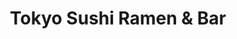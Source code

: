 ---
layout: place
title: Tokyo Sushi Ramen & Bar
permalink: /maine/portland/tokyo-sushi-ramen-bar.html
stateAbbr: ME
stateName: Maine
cityName: Portland
seo:
  type: restaurant
  links: https://www.tokyosushiramenme.com/
place_id: ChIJ1T7CXM6dskwR8Iud0lCP-q8
photos:
  - name: >-
      places/ChIJ1T7CXM6dskwR8Iud0lCP-q8/photos/AeeoHcK-KvOJUQPRhOPpYIxZEDg0dqnkgtGxenwhC9bnTzujHxUjvOol0-bNM4IkfvwOLy6L_WcHhcU-Z642HBbMiJu1XhF-SyMlA7PeJOa6N-gXtp7ZGiG2gMBH_aOp5uh4VpIoaudVHThfADL1frrj8dmYkD9XplWvmfwsorqCU31q4_U2OKj6OYv9-RBUQ5DUNLYK-BjVA3cZvXA2F39HgzYat4Sj5JCHQ2_FCGCm-lMqTiWgKXDXuGPlwjiIewS3Kodo3bgfatG5HMVq4ixw_xczBnA-GiRDSUvLIoDPFDo0wA
    widthPx: 3024
    heightPx: 4032
    authorAttributions:
      - displayName: Tokyo Sushi Ramen & Bar
        uri: https://maps.google.com/maps/contrib/107030635178795903581
        photoUri: >-
          https://lh3.googleusercontent.com/a-/ALV-UjUEXNuvEFp9vFREuTdiTDFJYnN6QYoXCIz6XAwgE96ADDX9Lcg=s100-p-k-no-mo
    flagContentUri: >-
      https://www.google.com/local/imagery/report/?cb_client=maps_api_places.places_api&image_key=!1e10!2sAF1QipP93dwhrN5UzfxtJvY-0OIU-gNSrVGluQAV5Lya&hl=en-US
    googleMapsUri: >-
      https://www.google.com/maps/place//data=!3m4!1e2!3m2!1sAF1QipP93dwhrN5UzfxtJvY-0OIU-gNSrVGluQAV5Lya!2e10!4m2!3m1!1s0x4cb29dce5cc23ed5:0xaffa8f50d29d8bf0
  - name: >-
      places/ChIJ1T7CXM6dskwR8Iud0lCP-q8/photos/AeeoHcLbRnnbRVMBSZ0xApBsfauxsIjM3qci3MpdtmrzKAJDIMh4AFlpcwmMANyE1oeqLSRXI2chxVYUVGb_II3Xs2dBniupo9OCp9FqAt9aWUhqU9zSv91yMkCXPAuLGBQpUpRjL2X4fTILGYWIBy4t8TlPuJIuUQXWYB2ag22_n4eJA5QONrMFaa_HPYoGFo9tRqPtTLJpoH5RKJunPpQ7vWEPkNi2UjLVqCuiHB7H6u0Jn44BCoA6eZgk7oEu7rqjBr9YviqW9F4XXgonFcSJAoIhSLpg4GYBcJYQZlNDsV5Zhg
    widthPx: 3024
    heightPx: 4032
    authorAttributions:
      - displayName: Tokyo Sushi Ramen & Bar
        uri: https://maps.google.com/maps/contrib/107030635178795903581
        photoUri: >-
          https://lh3.googleusercontent.com/a-/ALV-UjUEXNuvEFp9vFREuTdiTDFJYnN6QYoXCIz6XAwgE96ADDX9Lcg=s100-p-k-no-mo
    flagContentUri: >-
      https://www.google.com/local/imagery/report/?cb_client=maps_api_places.places_api&image_key=!1e10!2sAF1QipMadkqwBmop5ZTshMOH2d5O7M1Xr_pdgGhT72me&hl=en-US
    googleMapsUri: >-
      https://www.google.com/maps/place//data=!3m4!1e2!3m2!1sAF1QipMadkqwBmop5ZTshMOH2d5O7M1Xr_pdgGhT72me!2e10!4m2!3m1!1s0x4cb29dce5cc23ed5:0xaffa8f50d29d8bf0
  - name: >-
      places/ChIJ1T7CXM6dskwR8Iud0lCP-q8/photos/AeeoHcI1Ii6wtm-xKpsE0SiAQDItI45aGLuWRFvvC8WTe0vhLPt_sKoQ4rLqsSOZy0aj7a4oBWBbJz5FJgZU-M_QZvhyKVunFEEXenoWHPN63xUczz5g3h1hvhrXQUTQQdvDuko-44_ZZORNLQbzPMxuOn14_OF3oOaY0PGZMuQzreDxfiqaoyFJwb-qPrJlX-WCxxQXBoY8lfA-ib8tFsJ5csOxh9l93418nGeTb8caQs3c1phi2xL48OMNgupIK6M0hez7pTNKFXNMRdhsoWS7RvGN_ns9m8msIcYXZ7YHRSvMd_H7D3MwjChJeiSt8tucNR9fBrHEjz1V1XiKiLkcTVIAV4WO5Ewn-nh0ZbMIAWEL2Ruv7AMCFU4n4F8GIxAtAYdglMrbEceLvELVGGrGuzejYBxh5pKZitC1XNPR0P5ylqwc
    widthPx: 3024
    heightPx: 4032
    authorAttributions:
      - displayName: Leah Ford
        uri: https://maps.google.com/maps/contrib/116311047559031516414
        photoUri: >-
          https://lh3.googleusercontent.com/a-/ALV-UjXd0FzFTj4tivF-AkpVSlZ6HXbwhSMASs6_SxIsp0Sn9l5pJ5bi2Q=s100-p-k-no-mo
    flagContentUri: >-
      https://www.google.com/local/imagery/report/?cb_client=maps_api_places.places_api&image_key=!1e10!2sCIHM0ogKEICAgMCoku382wE&hl=en-US
    googleMapsUri: >-
      https://www.google.com/maps/place//data=!3m4!1e2!3m2!1sCIHM0ogKEICAgMCoku382wE!2e10!4m2!3m1!1s0x4cb29dce5cc23ed5:0xaffa8f50d29d8bf0
  - name: >-
      places/ChIJ1T7CXM6dskwR8Iud0lCP-q8/photos/AeeoHcLFlZWAheNonJcPZVsQ7bzh3p8rj20Nt7MmZ3MUXCR4fthu77yxseXe7-uDi0bYaWE1F59JijKbWyw_AYLIhYdzokJNOEKuuKo57AO0uTghQELlJ56FKyod1YBH39Nz_iwArXxfmPguSjSRo4h0Dbo57GtNgKsCytDfcpEBjABEWUmqzjZu2yOMatSY1kohTy8klJhb5jjaRiztC9UecdN87uLBhC68jXMW8o4KtAMbCyaNrTKT3ZfL7bVgjTZY4mRVMaIXT5SlBnyCg1bAcVjaxkFj_qc6rls3A6euQbndmw
    widthPx: 3024
    heightPx: 4032
    authorAttributions:
      - displayName: Tokyo Sushi Ramen & Bar
        uri: https://maps.google.com/maps/contrib/107030635178795903581
        photoUri: >-
          https://lh3.googleusercontent.com/a-/ALV-UjUEXNuvEFp9vFREuTdiTDFJYnN6QYoXCIz6XAwgE96ADDX9Lcg=s100-p-k-no-mo
    flagContentUri: >-
      https://www.google.com/local/imagery/report/?cb_client=maps_api_places.places_api&image_key=!1e10!2sAF1QipMk-s7xhH4PpTsY1pkYuEc7gcNTM0zHls9bApIz&hl=en-US
    googleMapsUri: >-
      https://www.google.com/maps/place//data=!3m4!1e2!3m2!1sAF1QipMk-s7xhH4PpTsY1pkYuEc7gcNTM0zHls9bApIz!2e10!4m2!3m1!1s0x4cb29dce5cc23ed5:0xaffa8f50d29d8bf0
  - name: >-
      places/ChIJ1T7CXM6dskwR8Iud0lCP-q8/photos/AeeoHcJA7XzoZPeWyVymUtojPsKMhuDi_Zopv6ukdlX9iMa1I-605OXJUt7BqfVeuLIS2C4vBZMMBZfDAjz4Qe7iZ5d97g2bABhdwRS7Aq_EyJU6DMmz5BiNncJrzOSn0vwpkCsZgDtvLK6LAe8phjWzKvq7XKvAeQ8YZtR3JzA9XhpzXsrqwUkbK03alznZFsdDtGsuEA4JNraEY5qhVSR3_gL7SPcxCiLolrPrsHyqob08a4TpdB9Ea8JPXJy1Y_vIXnCEruDBD6mc5gXuMZSSNAzZod91O2Z-Z_r7zRS_OoS-xOLM0u58olbwSThQOPs5frC1bpucUmLVxl_LFc_CL_GIOzQLmvB10f2jJp2lkEhZBQUzrU8wOJGWRjFqFbY6fztukceZ-CeUlZNXIcSrb7yvHStncWpaQry-SU2u-Snc-9c
    widthPx: 3024
    heightPx: 4032
    authorAttributions:
      - displayName: Bright Chang
        uri: https://maps.google.com/maps/contrib/116030226199680948882
        photoUri: >-
          https://lh3.googleusercontent.com/a-/ALV-UjVNxrn_2X8LYey_29RSOrFA7Gi2k9YjLvDGj3BvSMrNMQHuEBkN=s100-p-k-no-mo
    flagContentUri: >-
      https://www.google.com/local/imagery/report/?cb_client=maps_api_places.places_api&image_key=!1e10!2sCIHM0ogKEICAgIC_m5Xk0gE&hl=en-US
    googleMapsUri: >-
      https://www.google.com/maps/place//data=!3m4!1e2!3m2!1sCIHM0ogKEICAgIC_m5Xk0gE!2e10!4m2!3m1!1s0x4cb29dce5cc23ed5:0xaffa8f50d29d8bf0
  - name: >-
      places/ChIJ1T7CXM6dskwR8Iud0lCP-q8/photos/AeeoHcLo2AiPfjQkFlzPrzr-rtDMVG_e0UhJrqZ8MjT5SurSpPYr3Kbtdc2eBrYtsPMaknxA9bqzFYmpr3mTvG3kIBaa2E7Is5qVVdV4euvlk_24UZ3WAs4Sgzly2vjCj0Bt4J4X_d5SPlTPKytdKX1OkhwRWlWJZi9nnbJLdTMTVY9hyF39TPF3mi1x73w4qIr6LkCfef4KtNcY8IJGRdS8f4ipSjELvm-1D6NkSnOMGkgpDij4C0eJgeK5__FT4C_PSyJpOhUPpw1WtGIqpayzophA454cMhAvtHYwjj3JAboPig
    widthPx: 3024
    heightPx: 4032
    authorAttributions:
      - displayName: Tokyo Sushi Ramen & Bar
        uri: https://maps.google.com/maps/contrib/107030635178795903581
        photoUri: >-
          https://lh3.googleusercontent.com/a-/ALV-UjUEXNuvEFp9vFREuTdiTDFJYnN6QYoXCIz6XAwgE96ADDX9Lcg=s100-p-k-no-mo
    flagContentUri: >-
      https://www.google.com/local/imagery/report/?cb_client=maps_api_places.places_api&image_key=!1e10!2sAF1QipPjzFhMrP_ZBssZjgpq3btr4c7aZ6f0RfrI8yR7&hl=en-US
    googleMapsUri: >-
      https://www.google.com/maps/place//data=!3m4!1e2!3m2!1sAF1QipPjzFhMrP_ZBssZjgpq3btr4c7aZ6f0RfrI8yR7!2e10!4m2!3m1!1s0x4cb29dce5cc23ed5:0xaffa8f50d29d8bf0
  - name: >-
      places/ChIJ1T7CXM6dskwR8Iud0lCP-q8/photos/AeeoHcLr9wGa7n6DpmHzTUj65vw4n2kzj2XFHN9eSUprjl4oDneb7PU6-AtbkvS510IppSm-dpLSzqbZjQN3G_B200otgkEZAKXhV-PhnIeNanlaQqb8ZSq1unUs4FjOsQN3jxdjtlwbyHqCFll_tyzYZ0UN09nLos6OlmLaZCb-vCUAEnJRo0sJpqA7gtalP95esSFKi4_uFA06rlKtQpA49rGQfP-oQbt1C_KuB9Iy-wFE7XWiznBH05JAnCbLaqOkcNCGyW7MoAjV8ZcxcQD5mkcH0Ge2zKUu3SR3ckLS1BazTY6jub_UZOoNPp7Gu6173Q_txJ_cTNYP0NZDjP_Q4g6Cdxd6ZcEYTfvTMbEBiztJVtbJkvOekrkFPmUUKK1qzaedzMCboQCuCznBmY87l4JSe078K_RIDo3cNwMVjH-KwjQ
    widthPx: 3024
    heightPx: 4032
    authorAttributions:
      - displayName: Theduck ເດິະດັກ
        uri: https://maps.google.com/maps/contrib/109256175727989493383
        photoUri: >-
          https://lh3.googleusercontent.com/a-/ALV-UjVBH5lb-NvpofZamj7DrFBTxPahO20udAr5Vbs-lFteW0h0PnY=s100-p-k-no-mo
    flagContentUri: >-
      https://www.google.com/local/imagery/report/?cb_client=maps_api_places.places_api&image_key=!1e10!2sCIHM0ogKEICAgICTmvfj_gE&hl=en-US
    googleMapsUri: >-
      https://www.google.com/maps/place//data=!3m4!1e2!3m2!1sCIHM0ogKEICAgICTmvfj_gE!2e10!4m2!3m1!1s0x4cb29dce5cc23ed5:0xaffa8f50d29d8bf0
  - name: >-
      places/ChIJ1T7CXM6dskwR8Iud0lCP-q8/photos/AeeoHcLksSh528v9uXuAHMtewYpgu3BeD3xOGWN3PNW4Trby1IFLNxSJ6XqdJBi1UtJhRUwgVbT8zNOR_BcYxzVgSOX7k6JFCGaXb-9VTMSshatqcmOHnsL_1p-IYHrhJ6b31kVkSrAFc7R4JhN7BBbYot1HY1VRgSR0Dc3Zy6kOs_358noPK-oQFiM5IZyLI4qgfYqkBUgCGPga8IYpYivJKXZRA9VdiG8Gfgo3Ya-wl7HaZksX5zcmF1ohUuUe1GWPdnQdbEDqcifLJlFbRsxfpy0gAaq1h3qLVcxpXbXH5gprug
    widthPx: 1080
    heightPx: 1440
    authorAttributions:
      - displayName: Tokyo Sushi Ramen & Bar
        uri: https://maps.google.com/maps/contrib/107030635178795903581
        photoUri: >-
          https://lh3.googleusercontent.com/a-/ALV-UjUEXNuvEFp9vFREuTdiTDFJYnN6QYoXCIz6XAwgE96ADDX9Lcg=s100-p-k-no-mo
    flagContentUri: >-
      https://www.google.com/local/imagery/report/?cb_client=maps_api_places.places_api&image_key=!1e10!2sAF1QipOgLhmzEp7E6Lt8XtM2UCyxagvha55iJqLfpbXr&hl=en-US
    googleMapsUri: >-
      https://www.google.com/maps/place//data=!3m4!1e2!3m2!1sAF1QipOgLhmzEp7E6Lt8XtM2UCyxagvha55iJqLfpbXr!2e10!4m2!3m1!1s0x4cb29dce5cc23ed5:0xaffa8f50d29d8bf0
  - name: >-
      places/ChIJ1T7CXM6dskwR8Iud0lCP-q8/photos/AeeoHcJ2PQC5dSfHusOTpNMph1711MB24Nq6kByXRGvo-FTCD_ulMwBRyuNHTdnR7djpOLE42MIHk31b6sxC3P-zhuvqfmIXQL9cA2-qdJ_ZejqnEXnKH4Egjb7lk-R_iXV_TafsH8z1MDSa_pBQy2vypXvQke_WCZIJqArwyatk_5aQaIWBV2uewWf9BMTHpuCa0g8-ObV5N5svN6ws4ozz9LSS_DZHqcT-IOgic_xNB5v_paP6614TdacGWJ4fh2Ub9lXWwkkxMh8gBh_phJnCkLSHA6IywLytH6aqeNCjQzJORBIEOttZeNhFnq9yKgmKpO6upU-E4StnXtCJszYiKAtRJPMDJbXnH3Bk6Oqetxj5rXbEAI1a_okQoUkyxcOFbbqsy-CI03gUVVY7JFOjp93CZFsBAPwee330hLQeX3rSKA
    widthPx: 4000
    heightPx: 2252
    authorAttributions:
      - displayName: Joe
        uri: https://maps.google.com/maps/contrib/106562550895418658717
        photoUri: >-
          https://lh3.googleusercontent.com/a/ACg8ocK7PYRNIQJhItNgFB889H9ojM4OiRjFVtkTdHv_Zci7qRuwVw=s100-p-k-no-mo
    flagContentUri: >-
      https://www.google.com/local/imagery/report/?cb_client=maps_api_places.places_api&image_key=!1e10!2sCIHM0ogKEICAgICbiq6wRA&hl=en-US
    googleMapsUri: >-
      https://www.google.com/maps/place//data=!3m4!1e2!3m2!1sCIHM0ogKEICAgICbiq6wRA!2e10!4m2!3m1!1s0x4cb29dce5cc23ed5:0xaffa8f50d29d8bf0
  - name: >-
      places/ChIJ1T7CXM6dskwR8Iud0lCP-q8/photos/AeeoHcKQnVWlD0QaxWgz9YVroU4zOXY83qm-_P7KedllwcJdR3iAqvIatnEz0vPoDzfkQP2dS0e3tbPN9sxXSjFxLYZQ3kvEYBuqPgcZ-xw-dn788B_De32yuMZ5NmQpvmmKbW3-9xTGhtX4oR2sxT_t0aQDr7gOEpLvNTaNfuQaAEi-BMNvX4T41iuOKeTP-wiA3yk0YpEXTTW86cKeD1ccc8S97lJHtXxJEsYWXtjfF4iwQA779NbdI-esAU-2NYNqTUewXa6q2eHydokEiEhyCJvxgM8ITMlEC7kSUko19SVdjQ
    widthPx: 4032
    heightPx: 3024
    authorAttributions:
      - displayName: Tokyo Sushi Ramen & Bar
        uri: https://maps.google.com/maps/contrib/107030635178795903581
        photoUri: >-
          https://lh3.googleusercontent.com/a-/ALV-UjUEXNuvEFp9vFREuTdiTDFJYnN6QYoXCIz6XAwgE96ADDX9Lcg=s100-p-k-no-mo
    flagContentUri: >-
      https://www.google.com/local/imagery/report/?cb_client=maps_api_places.places_api&image_key=!1e10!2sAF1QipO7S6SxpWzavR_fbn346_v1vagDXFWgghUx43Yl&hl=en-US
    googleMapsUri: >-
      https://www.google.com/maps/place//data=!3m4!1e2!3m2!1sAF1QipO7S6SxpWzavR_fbn346_v1vagDXFWgghUx43Yl!2e10!4m2!3m1!1s0x4cb29dce5cc23ed5:0xaffa8f50d29d8bf0
address: 11 Brown St, Portland, ME 04101, USA
street: 11 Brown St
city: Portland
state: ME
zip: '04101'
country: USA
neighborhood: Downtown
latitude: '43.656226'
longitude: '-70.259797'
accessibility_options:
  wheelchairAccessibleParking: true
  wheelchairAccessibleEntrance: true
  wheelchairAccessibleRestroom: true
  wheelchairAccessibleSeating: true
business_status: OPERATIONAL
name: Tokyo Sushi Ramen & Bar
google_maps_links:
  directionsUri: >-
    https://www.google.com/maps/dir//''/data=!4m7!4m6!1m1!4e2!1m2!1m1!1s0x4cb29dce5cc23ed5:0xaffa8f50d29d8bf0!3e0
  placeUri: https://maps.google.com/?cid=12680605278108748784
  writeAReviewUri: >-
    https://www.google.com/maps/place//data=!4m3!3m2!1s0x4cb29dce5cc23ed5:0xaffa8f50d29d8bf0!12e1
  reviewsUri: >-
    https://www.google.com/maps/place//data=!4m4!3m3!1s0x4cb29dce5cc23ed5:0xaffa8f50d29d8bf0!9m1!1b1
  photosUri: >-
    https://www.google.com/maps/place//data=!4m3!3m2!1s0x4cb29dce5cc23ed5:0xaffa8f50d29d8bf0!10e5
primary_type: Japanese Restaurant
opening_hours:
  regular: null
  current: null
secondary_opening_hours:
  regular:
    weekdayDescriptions: null
    type: null
  current:
    weekdayDescriptions: null
    type: null
phone: (207) 613-9919
price_level: PRICE_LEVEL_MODERATE
price_range: $20 &ndash; $30
rating: '4.2'
rating_count: 0
website: https://www.tokyosushiramenme.com/
description: >-
  Explore Tokyo Sushi Ramen & Bar in Portland, ME$$$Nestled in the heart of
  Portland, ME, Tokyo Sushi Ramen & Bar offers a welcoming retreat for those
  seeking authentic Japanese flavors and a relaxed dining atmosphere. This spot
  features a variety of fresh sushi rolls, hearty ramen bowls, and other
  traditional fare, all served in a cozy space complete with a full bar for
  craft cocktails and beverages. Patrons can enjoy the convenience of accessible
  seating and parking, making it an easy choice for anyone hunting for top-rated
  sushi restaurants in the area. The menu highlights moderately priced options
  that blend quality ingredients with a casual vibe, perfect for a laid-back
  meal with friends or family. Whether you're exploring sushi places near me or
  looking for a reliable spot for Japanese dishes, this location delivers a
  satisfying experience with its thoughtful accessibility features.
generative_summary: >-
  Explore Tokyo Sushi Ramen & Bar in Portland, ME$$$Nestled in the heart of
  Portland, ME, Tokyo Sushi Ramen & Bar offers a welcoming retreat for those
  seeking authentic Japanese flavors and a relaxed dining atmosphere. This spot
  features a variety of fresh sushi rolls, hearty ramen bowls, and other
  traditional fare, all served in a cozy space complete with a full bar for
  craft cocktails and beverages. Patrons can enjoy the convenience of accessible
  seating and parking, making it an easy choice for anyone hunting for top-rated
  sushi restaurants in the area. The menu highlights moderately priced options
  that blend quality ingredients with a casual vibe, perfect for a laid-back
  meal with friends or family. Whether you're exploring sushi places near me or
  looking for a reliable spot for Japanese dishes, this location delivers a
  satisfying experience with its thoughtful accessibility features.
generative_disclosure: Summarized by AI using the Grok-3-Mini model.
reviews:
  - name: >-
      places/ChIJ1T7CXM6dskwR8Iud0lCP-q8/reviews/ChZDSUhNMG9nS0VJQ0FnTUN3dm9DcVN3EAE
    relativePublishTimeDescription: 3 weeks ago
    rating: 3
    text:
      text: >-
        The service was welcoming, polite and very pleasant. She answered all my
        questions with a smile and checked back on me a couple of time

        I wish the food was as good, however. The ramen was warm, bordering on
        room temperature. Rather than being soft boiled as you'd expect, the egg
        was one minute away from being hard boiled. The broth probably started
        out fine, but it was too salty. I suspect this is a result of the over
        cooked (read dry and tough) pork cutlets included in the dish. They were
        so salty as to be nearly inedible. When the server asked how I was
        enjoying my meal, I remarked on how salty it was. She smiled and nodded
        apparently pleased with my assessment. I probably wouldn't revist this
        restaurant in the future.
      languageCode: en
    originalText:
      text: >-
        The service was welcoming, polite and very pleasant. She answered all my
        questions with a smile and checked back on me a couple of time

        I wish the food was as good, however. The ramen was warm, bordering on
        room temperature. Rather than being soft boiled as you'd expect, the egg
        was one minute away from being hard boiled. The broth probably started
        out fine, but it was too salty. I suspect this is a result of the over
        cooked (read dry and tough) pork cutlets included in the dish. They were
        so salty as to be nearly inedible. When the server asked how I was
        enjoying my meal, I remarked on how salty it was. She smiled and nodded
        apparently pleased with my assessment. I probably wouldn't revist this
        restaurant in the future.
      languageCode: en
    authorAttribution:
      displayName: Kelly White
      uri: https://www.google.com/maps/contrib/103406807112683684010/reviews
      photoUri: >-
        https://lh3.googleusercontent.com/a-/ALV-UjUO0Z7G9q3lG6KT26XGATGZr27CR_F4GzdeSMjzb6O0y8AsuC3F=s128-c0x00000000-cc-rp-mo-ba2
    publishTime: '2025-03-19T03:48:34.830065Z'
    flagContentUri: >-
      https://www.google.com/local/review/rap/report?postId=ChZDSUhNMG9nS0VJQ0FnTUN3dm9DcVN3EAE&d=17924085&t=1
    googleMapsUri: >-
      https://www.google.com/maps/reviews/data=!4m6!14m5!1m4!2m3!1sChZDSUhNMG9nS0VJQ0FnTUN3dm9DcVN3EAE!2m1!1s0x4cb29dce5cc23ed5:0xaffa8f50d29d8bf0
  - name: >-
      places/ChIJ1T7CXM6dskwR8Iud0lCP-q8/reviews/ChZDSUhNMG9nS0VJQ0FnSUNfbTVYa0VnEAE
    relativePublishTimeDescription: 2 months ago
    rating: 3
    text:
      text: >-
        So the reviews that are posted are very mixed in a wide spectrum. We
        decided to give this place a try since the overall rating was good. When
        we walked in, it was almost empty except a few customers. Our server was
        very enthusiastic and wonderful! Following his recommendations, we got a
        ramen and sushi. Like other reviewers stated, they give a LOT of fish
        for their sushi. Unfortunately it didn’t feel the freshest to me and my
        stomach was upset later. I also didn’t like the fake wasabi
        (horseradish). The ramen broth was good but salty. I was definitely not
        impressed with the ramen and a side of pork katsu which wasn’t the
        authentic style pork I was expecting for a Japanese ramen. Overall, it
        wasn’t as bad as some reviews stated but I also would agree the food
        just did not deliver the taste and authenticity I was expecting.
      languageCode: en
    originalText:
      text: >-
        So the reviews that are posted are very mixed in a wide spectrum. We
        decided to give this place a try since the overall rating was good. When
        we walked in, it was almost empty except a few customers. Our server was
        very enthusiastic and wonderful! Following his recommendations, we got a
        ramen and sushi. Like other reviewers stated, they give a LOT of fish
        for their sushi. Unfortunately it didn’t feel the freshest to me and my
        stomach was upset later. I also didn’t like the fake wasabi
        (horseradish). The ramen broth was good but salty. I was definitely not
        impressed with the ramen and a side of pork katsu which wasn’t the
        authentic style pork I was expecting for a Japanese ramen. Overall, it
        wasn’t as bad as some reviews stated but I also would agree the food
        just did not deliver the taste and authenticity I was expecting.
      languageCode: en
    authorAttribution:
      displayName: Bright Chang
      uri: https://www.google.com/maps/contrib/116030226199680948882/reviews
      photoUri: >-
        https://lh3.googleusercontent.com/a-/ALV-UjVNxrn_2X8LYey_29RSOrFA7Gi2k9YjLvDGj3BvSMrNMQHuEBkN=s128-c0x00000000-cc-rp-mo-ba3
    publishTime: '2025-01-19T05:55:32.246281Z'
    flagContentUri: >-
      https://www.google.com/local/review/rap/report?postId=ChZDSUhNMG9nS0VJQ0FnSUNfbTVYa0VnEAE&d=17924085&t=1
    googleMapsUri: >-
      https://www.google.com/maps/reviews/data=!4m6!14m5!1m4!2m3!1sChZDSUhNMG9nS0VJQ0FnSUNfbTVYa0VnEAE!2m1!1s0x4cb29dce5cc23ed5:0xaffa8f50d29d8bf0
  - name: >-
      places/ChIJ1T7CXM6dskwR8Iud0lCP-q8/reviews/ChZDSUhNMG9nS0VJQ0FnTURRNzVqSllREAE
    relativePublishTimeDescription: 4 weeks ago
    rating: 4
    text:
      text: >-
        Good sushi,  great Ramen bowls, and they make great drinks too! I will
        certainly go back the next time I'm in Portland.
      languageCode: en
    originalText:
      text: >-
        Good sushi,  great Ramen bowls, and they make great drinks too! I will
        certainly go back the next time I'm in Portland.
      languageCode: en
    authorAttribution:
      displayName: Aaron Cox
      uri: https://www.google.com/maps/contrib/105283388181465006297/reviews
      photoUri: >-
        https://lh3.googleusercontent.com/a/ACg8ocLn5W0Jznvkmrz4oKNtoV5C0HvSzWA73UwXbrRyxkHEtRAWwgQ=s128-c0x00000000-cc-rp-mo-ba5
    publishTime: '2025-03-15T12:40:41.592451Z'
    flagContentUri: >-
      https://www.google.com/local/review/rap/report?postId=ChZDSUhNMG9nS0VJQ0FnTURRNzVqSllREAE&d=17924085&t=1
    googleMapsUri: >-
      https://www.google.com/maps/reviews/data=!4m6!14m5!1m4!2m3!1sChZDSUhNMG9nS0VJQ0FnTURRNzVqSllREAE!2m1!1s0x4cb29dce5cc23ed5:0xaffa8f50d29d8bf0
  - name: >-
      places/ChIJ1T7CXM6dskwR8Iud0lCP-q8/reviews/ChZDSUhNMG9nS0VJQ0FnTUNnbkpfdUZREAE
    relativePublishTimeDescription: a month ago
    rating: 1
    text:
      text: >-
        I had placed a pick up order on door dash at 8:54 pm. I was told through
        my app that it would be ready for pick up at 9:22 pm. I arrive a few
        minutes early per usual when picking up take out, when I was told it
        would be a little bit. It is now 10:04 pm and am still waiting for 2
        shrimp tempura rolls and 1 pork ramen. I understand waiting a bit but it
        should certainly not take 42 plus minutes for an order of that size.
      languageCode: en
    originalText:
      text: >-
        I had placed a pick up order on door dash at 8:54 pm. I was told through
        my app that it would be ready for pick up at 9:22 pm. I arrive a few
        minutes early per usual when picking up take out, when I was told it
        would be a little bit. It is now 10:04 pm and am still waiting for 2
        shrimp tempura rolls and 1 pork ramen. I understand waiting a bit but it
        should certainly not take 42 plus minutes for an order of that size.
      languageCode: en
    authorAttribution:
      displayName: LeekyBands
      uri: https://www.google.com/maps/contrib/105114649517837275988/reviews
      photoUri: >-
        https://lh3.googleusercontent.com/a-/ALV-UjVuNIYDZBfhemrUjgWBwvLGOOiaovam_YqI9mc98CtnwyBstMA=s128-c0x00000000-cc-rp-mo
    publishTime: '2025-02-15T03:06:50.304347Z'
    flagContentUri: >-
      https://www.google.com/local/review/rap/report?postId=ChZDSUhNMG9nS0VJQ0FnTUNnbkpfdUZREAE&d=17924085&t=1
    googleMapsUri: >-
      https://www.google.com/maps/reviews/data=!4m6!14m5!1m4!2m3!1sChZDSUhNMG9nS0VJQ0FnTUNnbkpfdUZREAE!2m1!1s0x4cb29dce5cc23ed5:0xaffa8f50d29d8bf0
  - name: >-
      places/ChIJ1T7CXM6dskwR8Iud0lCP-q8/reviews/ChZDSUhNMG9nS0VJQ0FnSURWajZXWmNREAE
    relativePublishTimeDescription: a year ago
    rating: 5
    text:
      text: >-
        We were looking for a new place to get Ramen, and we stumbled across
        this place and what a great stumble!! If I could give. 10 star I would
        that’s coming from both of us. Best fried rice, the sushi rolls at the
        size they should be at a very reasonable price! And delicious. Our
        server was outstanding. We had a bunch of questions and she gladly
        answered them all. Definitely recommend this place hands down!!!!!!!!
      languageCode: en
    originalText:
      text: >-
        We were looking for a new place to get Ramen, and we stumbled across
        this place and what a great stumble!! If I could give. 10 star I would
        that’s coming from both of us. Best fried rice, the sushi rolls at the
        size they should be at a very reasonable price! And delicious. Our
        server was outstanding. We had a bunch of questions and she gladly
        answered them all. Definitely recommend this place hands down!!!!!!!!
      languageCode: en
    authorAttribution:
      displayName: Heather Ripley
      uri: https://www.google.com/maps/contrib/105093113010808447122/reviews
      photoUri: >-
        https://lh3.googleusercontent.com/a-/ALV-UjVtqoPL6wpjwhHccvljAboUCZnmAqc5fLR4OhRUvEmojYjjF3lUyA=s128-c0x00000000-cc-rp-mo-ba4
    publishTime: '2023-12-18T17:03:17.587603Z'
    flagContentUri: >-
      https://www.google.com/local/review/rap/report?postId=ChZDSUhNMG9nS0VJQ0FnSURWajZXWmNREAE&d=17924085&t=1
    googleMapsUri: >-
      https://www.google.com/maps/reviews/data=!4m6!14m5!1m4!2m3!1sChZDSUhNMG9nS0VJQ0FnSURWajZXWmNREAE!2m1!1s0x4cb29dce5cc23ed5:0xaffa8f50d29d8bf0
review_summary: >-
  Visitor Feedback on Tokyo Sushi Ramen & Bar$$$Folks often rave about the tasty
  sushi and ramen here, with many appreciating the generous portions and
  flavorful options that make for a solid meal in Portland. While some diners
  mention that certain dishes can come across as a bit salty or not as fresh as
  hoped, the overall vibe and friendly service tend to shine through and keep
  things enjoyable. It's clear that the attentive staff adds a positive touch,
  helping to create a welcoming environment even during busy times. Despite
  occasional waits for orders, the standout drinks and variety of choices keep
  drawing people back for another try. All in all, if you're on the hunt for
  great sushi near me, this place offers a mix of hits that make it a worthwhile
  stop for casual diners.
review_disclosure: Summarized by AI using the Grok-3-Mini model.
parking_options:
  paidParkingLot: true
  valetParking: false
payment_options:
  acceptsCreditCards: true
  acceptsDebitCards: true
  acceptsCashOnly: false
  acceptsNfc: true
allow_dogs: null
curbside_pickup: null
delivery: true
dine_in: true
good_for_children: null
good_for_groups: null
good_for_sports: null
live_music: false
menu_for_children: null
outdoor_seating: true
reservable: null
restroom: true
serves_beer: true
serves_breakfast: null
serves_brunch: false
serves_cocktails: true
serves_coffee: null
serves_dinner: true
serves_dessert: true
serves_lunch: true
serves_vegetarian_food: true
serves_wine: true
takeout: true
update_category: pro
places_description: null

---